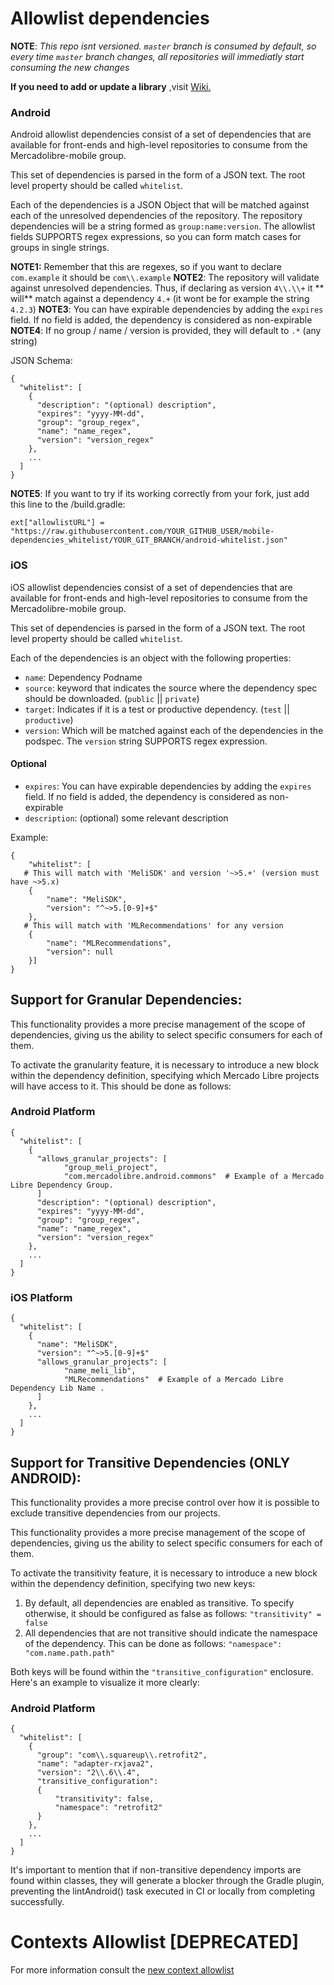 # Allowlist dependencies

**NOTE**: _This repo isnt versioned. `master` branch is consumed by default, so every time `master` branch changes, all
repositories will immediatly start consuming the new changes_

**If you need to add or update a library**
,visit [Wiki.](https://sites.google.com/mercadolibre.com/mobile/arquitectura/allowlist)

### Android

Android allowlist dependencies consist of a set of dependencies that are available for front-ends and high-level
repositories to consume from the Mercadolibre-mobile group.

This set of dependencies is parsed in the form of a JSON text. The root level property should be called `whitelist`.

Each of the dependencies is a JSON Object that will be matched against each of the unresolved dependencies of the
repository. The repository dependencies will be a string formed as `group:name:version`. The allowlist fields SUPPORTS
regex expressions, so you can form match cases for groups in single strings.

**NOTE1:** Remember that this are regexes, so if you want to declare `com.example` it should be `com\\.example`
**NOTE2**: The repository will validate against unresolved dependencies. Thus, if declaring as version `4\\.\\+` it **
will** match against a dependency `4.+` (it wont be for example the string `4.2.3`)
**NOTE3**: You can have expirable dependencies by adding the `expires` field. If no field is added, the dependency is
considered as non-expirable
**NOTE4**: If no group / name / version is provided, they will default to `.*` (any string)

JSON Schema:

```
{
  "whitelist": [
    {
      "description": "(optional) description",
      "expires": "yyyy-MM-dd",
      "group": "group_regex",
      "name": "name_regex",
      "version": "version_regex"
    },
    ...
  ]
}
```

**NOTE5**: If you want to try if its working correctly from your fork, just add this line to the <MODULE-NAME>/build.gradle:

```
ext["allowlistURL"] = "https://raw.githubusercontent.com/YOUR_GITHUB_USER/mobile-dependencies_whitelist/YOUR_GIT_BRANCH/android-whitelist.json"
```

### iOS

iOS allowlist dependencies consist of a set of dependencies that are available for front-ends and high-level
repositories to consume from the Mercadolibre-mobile group.

This set of dependencies is parsed in the form of a JSON text. The root level property should be called `whitelist`.

Each of the dependencies is an object with the following properties:

- `name`: Dependency Podname
- `source`: keyword that indicates the source where the dependency spec should be downloaded. (`public` || `private`)
- `target`: Indicates if it is a test or productive dependency. (`test` || `productive`)
- `version`: Which will be matched against each of the dependencies in the podspec. The `version` string SUPPORTS regex
  expression.

#### Optional

- `expires`: You can have expirable dependencies by adding the `expires` field. If no field is added, the dependency is
  considered as non-expirable
- `description`: (optional) some relevant description

Example:

```
{
	"whitelist": [
   # This will match with 'MeliSDK' and version '~>5.+' (version must have ~>5.x)
    {
		"name": "MeliSDK",
		"version": "^~>5.[0-9]+$"
	}, 
   # This will match with 'MLRecommendations' for any version
    {
		"name": "MLRecommendations",
		"version": null
	}]
}
```

## Support for Granular Dependencies:

This functionality provides a more precise management of the scope of dependencies, giving us the ability to select specific consumers for each of them.

To activate the granularity feature, it is necessary to introduce a new block within the dependency definition, specifying which Mercado Libre projects will have access to it. This should be done as follows:


### Android Platform
```
{
  "whitelist": [
    {
      "allows_granular_projects": [ 
            "group_meli_project",
            "com.mercadolibre.android.commons"  # Example of a Mercado Libre Dependency Group.
      ]
      "description": "(optional) description",
      "expires": "yyyy-MM-dd",
      "group": "group_regex",
      "name": "name_regex",
      "version": "version_regex"
    },
    ...
  ]
}
```

### iOS Platform
```
{
  "whitelist": [
    {
      "name": "MeliSDK",
      "version": "^~>5.[0-9]+$"
      "allows_granular_projects": [ 
            "name_meli_lib",
            "MLRecommendations"  # Example of a Mercado Libre Dependency Lib Name .
      ]
    },
    ...
  ]
}
```


## Support for Transitive Dependencies (ONLY ANDROID):

This functionality provides a more precise control over how it is possible to exclude transitive dependencies from our projects.

This functionality provides a more precise management of the scope of dependencies, giving us the ability to select specific consumers for each of them.

To activate the transitivity feature, it is necessary to introduce a new block within the dependency definition, specifying two new keys:
1. By default, all dependencies are enabled as transitive. To specify otherwise, it should be configured as false as follows:
    ` "transitivity" = false `
2. All dependencies that are not transitive should indicate the namespace of the dependency. This can be done as follows:
   ` "namespace": "com.name.path.path" `

Both keys will be found within the ` "transitive_configuration" ` enclosure. Here's an example to visualize it more clearly:


### Android Platform
```
{
  "whitelist": [
    {
      "group": "com\\.squareup\\.retrofit2",
      "name": "adapter-rxjava2",
      "version": "2\\.6\\.4",
      "transitive_configuration":
      {
          "transitivity": false,
          "namespace": "retrofit2"
      }
    },
    ...
  ]
}
```

It's important to mention that if non-transitive dependency imports are found within classes, they will generate a blocker through the Gradle plugin, preventing the lintAndroid() task executed in CI or locally from completing successfully.


# Contexts Allowlist [DEPRECATED]

For more information consult
the [new context allowlist](https://furydocs.io/mobile-apps/v1.5.2/guide/#/lang-en/metrics/02_crash-rate?id=contexts)
